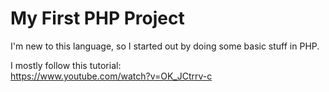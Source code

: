 # My First PHP Project
I'm new to this language, so I started out by doing some basic stuff in PHP.  

I mostly follow this tutorial:  
https://www.youtube.com/watch?v=OK_JCtrrv-c  